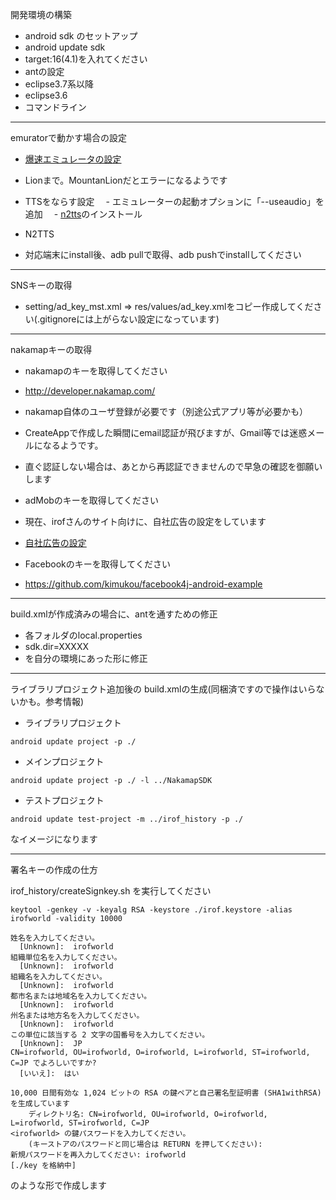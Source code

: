 開発環境の構築

- android sdk のセットアップ
 - android update sdk
 - target:16(4.1)を入れてください
- antの設定
 - eclipse3.7系以降
 - eclipse3.6
 - コマンドライン
 
------
emuratorで動かす場合の設定

 - [爆速エミュレータの設定](http://dev.classmethod.jp/smartphone/build-fast-android-emulator/)
  - Lionまで。MountanLionだとエラーになるようです
  
 - TTSをならす設定
 　- エミュレーターの起動オプションに「--useaudio」を追加
 　- [n2tts](https://play.google.com/store/apps/details?id=jp.kddilabs.n2tts)のインストール
 
 - N2TTS
  - 対応端末にinstall後、adb pullで取得、adb pushでinstallしてください

------
SNSキーの取得

 - setting/ad_key_mst.xml => res/values/ad_key.xmlをコピー作成してください(.gitignoreには上がらない設定になっています)


------
nakamapキーの取得
 - nakamapのキーを取得してください
  - http://developer.nakamap.com/
  - nakamap自体のユーザ登録が必要です（別途公式アプリ等が必要かも）
  - CreateAppで作成した瞬間にemail認証が飛びますが、Gmail等では迷惑メールになるようです。
  - 直ぐ認証しない場合は、あとから再認証できませんので早急の確認を御願いします
  
 - adMobのキーを取得してください
  - 現在、irofさんのサイト向けに、自社広告の設定をしています
  - [自社広告の設定](http://support.google.com/admob/bin/answer.py?hl=ja&answer=1619751&topic=1619748&ctx=topic)

 - Facebookのキーを取得してください
  - https://github.com/kimukou/facebook4j-android-example
  
------
build.xmlが作成済みの場合に、antを通すための修正

- 各フォルダのlocal.properties
 - sdk.dir=XXXXX
 - を自分の環境にあった形に修正
 
------
ライブラリプロジェクト追加後の build.xmlの生成(同梱済ですので操作はいらないかも。参考情報)

- ライブラリプロジェクト  
```
android update project -p ./  
```
- メインプロジェクト  
```
android update project -p ./ -l ../NakamapSDK  
```
- テストプロジェクト  
```
android update test-project -m ../irof_history -p ./   
```

なイメージになります

------
署名キーの作成の仕方

irof_history/createSignkey.sh を実行してください

```
keytool -genkey -v -keyalg RSA -keystore ./irof.keystore -alias irofworld -validity 10000

姓名を入力してください。
  [Unknown]:  irofworld
組織単位名を入力してください。
  [Unknown]:  irofworld
組織名を入力してください。
  [Unknown]:  irofworld
都市名または地域名を入力してください。
  [Unknown]:  irofworld
州名または地方名を入力してください。
  [Unknown]:  irofworld
この単位に該当する 2 文字の国番号を入力してください。
  [Unknown]:  JP
CN=irofworld, OU=irofworld, O=irofworld, L=irofworld, ST=irofworld, C=JP でよろしいですか?
  [いいえ]:  はい

10,000 日間有効な 1,024 ビットの RSA の鍵ペアと自己署名型証明書 (SHA1withRSA) を生成しています
    ディレクトリ名: CN=irofworld, OU=irofworld, O=irofworld, L=irofworld, ST=irofworld, C=JP
<irofworld> の鍵パスワードを入力してください。
    (キーストアのパスワードと同じ場合は RETURN を押してください):  
新規パスワードを再入力してください: irofworld
[./key を格納中]
```

のような形で作成します

